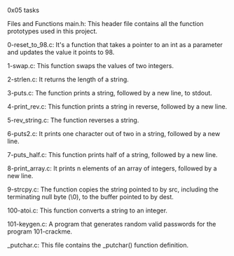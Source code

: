 0x05 tasks

Files and Functions
main.h: This header file contains all the function prototypes used in this project.

0-reset_to_98.c: It's a function that takes a pointer to an int as a parameter and updates the value it points to 98.

1-swap.c: This function swaps the values of two integers.

2-strlen.c: It returns the length of a string.

3-puts.c: The function prints a string, followed by a new line, to stdout.

4-print_rev.c: This function prints a string in reverse, followed by a new line.

5-rev_string.c: The function reverses a string.

6-puts2.c: It prints one character out of two in a string, followed by a new line.

7-puts_half.c: This function prints half of a string, followed by a new line.

8-print_array.c: It prints n elements of an array of integers, followed by a new line.

9-strcpy.c: The function copies the string pointed to by src, including the terminating null byte (\0), to the buffer pointed to by dest.

100-atoi.c: This function converts a string to an integer.

101-keygen.c: A program that generates random valid passwords for the program 101-crackme.

_putchar.c: This file contains the _putchar() function definition.
